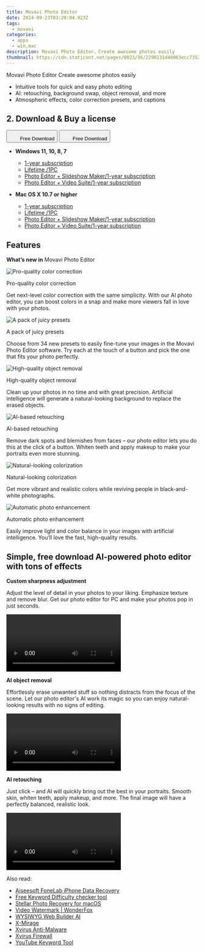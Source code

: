 ```yaml
---
title: Movavi Photo Editor
date: 2024-09-23T03:20:04.923Z
tags: 
  - movavi
categories: 
  - apps
  - win,mac
description: Movavi Photo Editor，Сreate awesome photos easily
thumbnail: https://cdn.staticont.net/pages/0023/56/2290131d46063ecc735226086ef093cb3f5073c1.webp
---
```


Movavi Photo Editor
Сreate awesome photos easily

- Intuitive tools for quick and easy photo editing
- AI: retouching, background swap, object removal, and more
- Atmospheric effects, color correction presets, and captions

## 2. Download & Buy a license

<div class="mx-auto flex items-center justify-center space-x-4">
  <button 
  onclick="javascript:window.open('https://store.movavi.com/order/checkout.php?PRODS=32451780,33729287&QTY=1,1&COUPON=&AFFILIATE=108875&CART=1&CARD=2&SHORT_FORM=1&DESIGN_TYPE=2&CROSS_SELL_HIDE=true&SHOPURL=http://www.movavi.com/store.html&ADDITIONAL_HPM=0&setLocale=en&pageType=web&p_name=picverse&REF=%7C%7C&FSID=%7C%7C&PAYPAL_FLOW=REGULAR&AFFILIATE=108875&ADDITIONAL_webuid=284hb8', '_blank');
    window.open('https://www.movavi.com/download-picversemac', '_blank');void(0);"
  class="flex flex-row font-bold rounded-lg text-lg w-48 h-16 bg-[#FF8014] text-[#ffffff] items-center justify-center p-2">
    <svg width="24px" height="24px" viewBox="0 0 24 24" xmlns="http://www.w3.org/2000/svg" color="#ffffff" fill="none" stroke="currentColor" stroke-width="3" stroke-linecap="round" stroke-linejoin="round"><path d="M16 2C16.3632 4.17921 14.0879 5.83084 12.8158 6.57142C12.4406 6.78988 12.0172 6.5117 12.0819 6.08234C12.2993 4.63878 13.0941 2.00008 16 2Z" stroke="#f8f7f7" stroke-width="1.5"></path><path d="M9 6.5C9.89676 6.5 10.6905 6.69941 11.2945 6.92013C12.0563 7.19855 12.9437 7.19854 13.7055 6.92012C14.3094 6.6994 15.1032 6.5 15.9999 6.5C17.0852 6.5 18.4649 7.08889 19.4999 8.26666C16 11 17 15.5 20.269 16.6916C19.2253 19.5592 17.2413 21.5 15.4999 21.5C13.9999 21.5 14 20.8 12.5 20.8C11 20.8 11 21.5 9.5 21.5C7 21.5 4 17.5 4 12.5C4 8.5 7 6.5 9 6.5Z" stroke="#f8f7f7" stroke-width="1.5"></path></svg>    
    <span class="font-medium mx-auto">Free Download</span>  
  </button>
  <button 
  onclick="javascript:window.open('https://store.movavi.com/order/checkout.php?PRODS=32451780,33729287&QTY=1,1&COUPON=&AFFILIATE=108875&CART=1&CARD=2&SHORT_FORM=1&DESIGN_TYPE=2&CROSS_SELL_HIDE=true&SHOPURL=http://www.movavi.com/store.html&ADDITIONAL_HPM=0&setLocale=en&pageType=web&p_name=picverse&REF=%7C%7C&FSID=%7C%7C&PAYPAL_FLOW=REGULAR&AFFILIATE=108875&ADDITIONAL_webuid=284hb8', '_blank');
    window.open('https://www.movavi.com/download-picverse', '_blank');void(0);"
  class="flex flex-row font-bold rounded-lg text-lg w-48 h-16 bg-[#FF8014] text-[#ffffff] items-center justify-center p-2">
    <svg width="24px" height="24px" viewBox="0 0 24 24" xmlns="http://www.w3.org/2000/svg" color="#ffffff" fill="none" stroke="currentColor" stroke-width="3" stroke-linecap="round" stroke-linejoin="round"><path d="M4 16.9865V7.01353C4 6.71792 4.21531 6.46636 4.50737 6.42072L19.3074 4.10822C19.6713 4.05137 20 4.33273 20 4.70103V19.299C20 19.6673 19.6713 19.9486 19.3074 19.8918L4.50737 17.5793C4.21531 17.5336 4 17.2821 4 16.9865Z" stroke="#f8f7f7" stroke-width="1.5"></path><path d="M4 12H20" stroke="#f8f7f7" stroke-width="1.5"></path><path d="M10.5 5.5V18.5" stroke="#f8f7f7" stroke-width="1.5"></path></svg>
    <span class="font-medium mx-auto">Free Download</span>  
  </button>
</div>

- **Windows 11, 10, 8, 7**
  - [1-year subscription](https://store.movavi.com/order/checkout.php?PRODS=27002944,32451783,33729287&QTY=1,1,1&COUPON=&AFFILIATE=108875&CART=1&CARD=2&SHORT_FORM=1&DESIGN_TYPE=2&CROSS_SELL_HIDE=true&SHOPURL=http://www.movavi.com/store.html&ADDITIONAL_HPM=1&setLocale=en&pageType=web&p_name=srveplusbundle&REF=%7C1541979618.1724813110%7C&FSID=%7C1541979618.1724813110%7C&PAYPAL_FLOW=REGULAR&ADDITIONAL_utmzz=utmcsr=(direct)%7Cutmcmd=(none)%7Cutmccn=(not%20set)&AFFILIATE=108875&ADDITIONAL_webuid=1zx2r4)
  - [Lifetime /1PC](https://store.movavi.com/order/checkout.php?PRODS=32451780,33729287&QTY=1,1&COUPON=&AFFILIATE=108875&CART=1&CARD=2&SHORT_FORM=1&DESIGN_TYPE=2&CROSS_SELL_HIDE=true&SHOPURL=http://www.movavi.com/store.html&ADDITIONAL_HPM=0&setLocale=en&pageType=web&p_name=picverse&REF=%7C%7C&FSID=%7C%7C&PAYPAL_FLOW=REGULAR&AFFILIATE=108875&ADDITIONAL_webuid=284hb8)
  - [Photo Editor + Slideshow Maker/1-year subscription](https://store.movavi.com/order/checkout.php?PRODS=32575945,33729287&QTY=1,1&COUPON=&AFFILIATE=108875&CART=1&CARD=2&SHORT_FORM=1&DESIGN_TYPE=2&CROSS_SELL_HIDE=true&SHOPURL=http://www.movavi.com/store.html&ADDITIONAL_HPM=1&setLocale=en&pageType=web&p_name=picversessmbundleyear&REF=%7C%7C&FSID=%7C%7C&PAYPAL_FLOW=REGULAR&AFFILIATE=108875&ADDITIONAL_webuid=iti1ih)
  - [Photo Editor + Video Suite/1-year subscription](https://store.movavi.com/order/checkout.php?PRODS=34832963,4719229&QTY=1,1&COUPON=&AFFILIATE=108875&CART=1&CARD=2&SHORT_FORM=1&DESIGN_TYPE=2&CROSS_SELL_HIDE=true&SHOPURL=http://www.movavi.com/store.html&ADDITIONAL_HPM=1&setLocale=en&pageType=web&p_name=vspicversebundleyear&REF=%7C%7C&FSID=%7C%7C&PAYPAL_FLOW=REGULAR&AFFILIATE=108875&ADDITIONAL_webuid=pa9b2a)

- **Mac OS X 10.7 or higher**
  - [1-year subscription](https://store.movavi.com/order/checkout.php?PRODS=27002944,32451783,33729287&QTY=1,1,1&COUPON=&AFFILIATE=108875&CART=1&CARD=2&SHORT_FORM=1&DESIGN_TYPE=2&CROSS_SELL_HIDE=true&SHOPURL=http://www.movavi.com/store.html&ADDITIONAL_HPM=1&setLocale=en&pageType=web&p_name=srveplusbundle&REF=%7C1541979618.1724813110%7C&FSID=%7C1541979618.1724813110%7C&PAYPAL_FLOW=REGULAR&ADDITIONAL_utmzz=utmcsr=(direct)%7Cutmcmd=(none)%7Cutmccn=(not%20set)&AFFILIATE=108875&ADDITIONAL_webuid=1zx2r4)
  - [Lifetime /1PC](https://store.movavi.com/order/checkout.php?PRODS=32451780,33729287&QTY=1,1&COUPON=&AFFILIATE=108875&CART=1&CARD=2&SHORT_FORM=1&DESIGN_TYPE=2&CROSS_SELL_HIDE=true&SHOPURL=http://www.movavi.com/store.html&ADDITIONAL_HPM=0&setLocale=en&pageType=web&p_name=picverse&REF=%7C%7C&FSID=%7C%7C&PAYPAL_FLOW=REGULAR&AFFILIATE=108875&ADDITIONAL_webuid=284hb8)
  - [Photo Editor + Slideshow Maker/1-year subscription](https://store.movavi.com/order/checkout.php?PRODS=32575945,33729287&QTY=1,1&COUPON=&AFFILIATE=108875&CART=1&CARD=2&SHORT_FORM=1&DESIGN_TYPE=2&CROSS_SELL_HIDE=true&SHOPURL=http://www.movavi.com/store.html&ADDITIONAL_HPM=1&setLocale=en&pageType=web&p_name=picversessmbundleyear&REF=%7C%7C&FSID=%7C%7C&PAYPAL_FLOW=REGULAR&AFFILIATE=108875&ADDITIONAL_webuid=iti1ih)
  - [Photo Editor + Video Suite/1-year subscription](https://store.movavi.com/order/checkout.php?PRODS=34832963,4719229&QTY=1,1&COUPON=&AFFILIATE=108875&CART=1&CARD=2&SHORT_FORM=1&DESIGN_TYPE=2&CROSS_SELL_HIDE=true&SHOPURL=http://www.movavi.com/store.html&ADDITIONAL_HPM=1&setLocale=en&pageType=web&p_name=vspicversebundleyear&REF=%7C%7C&FSID=%7C%7C&PAYPAL_FLOW=REGULAR&AFFILIATE=108875&ADDITIONAL_webuid=pa9b2a)

## Features

**What’s new in** Movavi Photo Editor

![Pro-quality color correction](https://cdn.staticont.net/pages/0023/56/f774fd6a94432ad977bf6afb30515c6f3b325057.webp)

Pro-quality color correction

Get next-level color correction with the same simplicity. With our AI photo editor, you can boost colors in a snap and make more viewers fall in love with your photos.

![A pack of juicy presets](https://cdn.staticont.net/pages/0023/56/874f83c414198270bc9cd750b1cfcaa59e4f0ada.webp)

A pack of juicy presets

Choose from 34 new presets to easily fine-tune your images in the Movavi Photo Editor software. Try each at the touch of a button and pick the one that fits your photo perfectly.

![High-quality object removal](https://cdn.staticont.net/pages/0023/56/2290131d46063ecc735226086ef093cb3f5073c1.webp)

High-quality object removal

Clean up your photos in no time and with great precision. Artificial intelligence will generate a natural-looking background to replace the erased objects.

![AI-based retouching](https://cdn.staticont.net/pages/0023/56/18bf156846fc220d1fe892498053a9f1903c6d17.webp)

AI-based retouching

Remove dark spots and blemishes from faces – our photo editor lets you do this at the click of a button. Whiten teeth and apply makeup to make your portraits even more stunning.

![Natural-looking colorization](https://cdn.staticont.net/pages/0023/56/4795d6f4622a07e145633704ed09767d14939e25.webp)

Natural-looking colorization

Get more vibrant and realistic colors while reviving people in black-and-white photographs.

![Automatic photo enhancement](https://cdn.staticont.net/pages/0023/56/316fdeb816fb8f12f0c81fd7ab90d8e62920ac5f.webp)

Automatic photo enhancement

Easily improve light and color balance in your images with artificial intelligence. You’ll love the fast, high-quality results.

## Simple, free download AI-powered photo editor with tons of effects

**Custom sharpness adjustment**

Adjust the level of detail in your photos to your liking. Emphasize texture and remove blur. Get our photo editor for PC and make your photos pop in just seconds.

<video data-v-d6328dfa="" data-v-84ce025e="" src="https://cdn.staticont.net/pages/0023/56/c49ad33d17a7db0ec74aa2b12fbb35d18bd51fb7.mp4" autoplay="autoplay" loop="loop" playsinline="" class="media v-video-self-hosted embed-responsive embed-responsive-16by9" alias="adjustment" previewnumber="0"></video>

**AI object removal**

Effortlessly erase unwanted stuff so nothing distracts from the focus of the scene. Let our photo editor's AI work its magic so you can enjoy natural-looking results with no signs of editing.

<video data-v-d6328dfa="" data-v-84ce025e="" src="https://cdn.staticont.net/pages/0023/56/b5f3d6a6c37063188c5cf6ba15f63d092276be38.mp4" autoplay="autoplay" loop="loop" playsinline="" class="media v-video-self-hosted embed-responsive embed-responsive-16by9" alias="object removal" previewnumber="0"></video>

**AI retouching**

Just click – and AI will quickly bring out the best in your portraits. Smooth skin, whiten teeth, apply makeup, and more. The final image will have a perfectly balanced, realistic look.

<video data-v-d6328dfa="" data-v-84ce025e="" src="https://cdn.staticont.net/pages/0023/56/d0b502bc23c9f9c62ae065d3ece2897e894d3e5c.mp4" autoplay="autoplay" loop="loop" playsinline="" class="media v-video-self-hosted embed-responsive embed-responsive-16by9" alias="retouching" previewnumber="0"></video>

<ins class="adsbygoogle"
      style="display:block"
      data-ad-client="ca-pub-7571918770474297"
      data-ad-slot="8358498916"
      data-ad-format="auto"
      data-full-width-responsive="true"></ins>

<span class="atpl-alsoreadstyle">Also read:</span>
<div><ul>
<li><a href="https://tools.techidaily.com/aiseesoft-iphone-data-recovery/"><u>Aiseesoft FoneLab iPhone Data Recovery</u></a></li>
<li><a href="https://tools.techidaily.com/link-assistant/keyword-research/keyword-difficulty-tool/"><u>Free Keyword Difficulty checker tool</u></a></li>
<li><a href="https://tools.techidaily.com/stellar-photo-recovery-for-mac/"><u>Stellar Photo Recovery for macOS</u></a></li>
<li><a href="https://tools.techidaily.com/videoconverterfactory/video-watermark/"><u>Video Watermark | WonderFox</u></a></li>
<li><a href="https://tools.techidaily.com/wysiwygwebbuilder/download/"><u>WYSIWYG Web Builder AI</u></a></li>
<li><a href="https://tools.techidaily.com/x-mirage/download/"><u>X-Mirage</u></a></li>
<li><a href="https://tools.techidaily.com/xvirus/antimalware/"><u>Xvirus Anti-Malware</u></a></li>
<li><a href="https://tools.techidaily.com/xvirus/firewall/"><u>Xvirus Firewall</u></a></li>
<li><a href="https://tools.techidaily.com/link-assistant/keyword-research/youtube-keyword-tool/"><u>YouTube Keyword Tool</u></a></li>
</ul></div>

